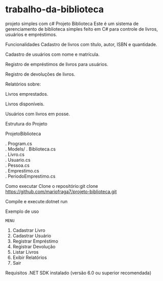 # trabalho-da-biblioteca
projeto simples com c#
Projeto Biblioteca
Este é um sistema de gerenciamento de biblioteca simples feito em C# para controle de livros, usuários e empréstimos.

 Funcionalidades
Cadastro de livros com título, autor, ISBN e quantidade.

Cadastro de usuários com nome e matrícula.

Registro de empréstimos de livros para usuários.

Registro de devoluções de livros.

Relatórios sobre:

Livros emprestados.

Livros disponíveis.

Usuários com livros em posse.

Estrutura do Projeto

ProjetoBiblioteca

. Program.cs                      
. Models/
.  Biblioteca.cs               
.  Livro.cs                    
.  Usuario.cs                  
.  Pessoa.cs                    
.  Emprestimo.cs               
.  PeriodoEmprestimo.cs 

Como executar
Clone o repositório:git clone https://github.com/mariofraga7/projeto-biblioteca.git

Compile e execute:dotnet run

Exemplo de uso

    MENU 
1. Cadastrar Livro
2. Cadastrar Usuário
3. Registrar Empréstimo
4. Registrar Devolução
5. Listar Livros
6. Exibir Relatórios
0. Sair
   
 Requisitos
.NET SDK instalado (versão 6.0 ou superior recomendada)
